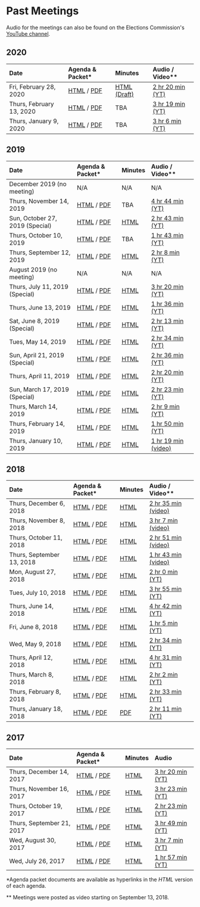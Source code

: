 # Past Meetings

Audio for the meetings can also be found on the Elections Commission's
[YouTube channel][youtube-channel].


## 2020

| Date                            | Agenda & Packet* | Minutes | Audio / Video** |
|:--------------------------------|:-----------------|:--------|:----------------|
| Fri, February 28, 2020          | [HTML](meetings/2020/2020-02-28/agenda) / [PDF](files/meetings/2020/2020-02-28/2020_02_28_OSVTAC_Agenda.pdf) | [HTML (Draft)](meetings/2020/2020-02-28/minutes-draft) | [2 hr 20 min (YT)](https://www.youtube.com/watch?v=ttuIfFPg94E) |
| Thurs, February 13, 2020        | [HTML](meetings/2020/2020-02-13/agenda) / [PDF](files/meetings/2020/2020-02-13/2020_02_13_OSVTAC_Agenda.pdf) | TBA | [3 hr 19 min (YT)](https://www.youtube.com/watch?v=beEoKDYKaHY) |
| Thurs, January 9, 2020          | [HTML](meetings/2020/2020-01-09/agenda) / [PDF](files/meetings/2020/2020-01-09/2020_01_09_OSVTAC_Agenda.pdf) | TBA | [3 hr 6 min (YT)](https://www.youtube.com/watch?v=p2E8jXtyO5I) |


## 2019

| Date                            | Agenda & Packet* | Minutes | Audio / Video** |
|:--------------------------------|:-----------------|:--------|:----------------|
| December 2019 (no meeting)      | N/A  | N/A | N/A |
| Thurs, November 14, 2019        | [HTML](meetings/2019/2019-11-14/agenda) / [PDF](files/meetings/2019/2019-11-14/2019_11_14_OSVTAC_Agenda.pdf)  | TBA | [4 hr 44 min (YT)](https://www.youtube.com/watch?v=l4EU_DeWf6c) |
| Sun, October 27, 2019 (Special) | [HTML](meetings/2019/2019-10-27/agenda) / [PDF](files/meetings/2019/2019-10-27/2019_10_27_OSVTAC_Agenda.pdf)  | [HTML](meetings/2019/2019-10-27/minutes) | [2 hr 43 min (YT)](https://www.youtube.com/watch?v=nuRExt0rYd0) |
| Thurs, October 10, 2019         | [HTML](meetings/2019/2019-10-10/agenda) / [PDF](files/meetings/2019/2019-10-10/2019_10_10_OSVTAC_Agenda_UPDATED.pdf)  | TBA | [1 hr 43 min (YT)](https://www.youtube.com/watch?v=cXfNsvUcGiI) |
| Thurs, September 12, 2019       | [HTML](meetings/2019/2019-09-12/agenda) / [PDF](files/meetings/2019/2019-09-12/2019_09_12_OSVTAC_Agenda.pdf)  | [HTML](meetings/2019/2019-09-12/minutes) | [2 hr 8 min (YT)](https://www.youtube.com/watch?v=Wv3FeScvX4g) |
| August 2019 (no meeting)        | N/A  | N/A | N/A |
| Thurs, July 11, 2019 (Special)  | [HTML](meetings/2019/2019-07-11/agenda) / [PDF](files/meetings/2019/2019-07-11/2019_07_11_OSVTAC_Agenda.pdf)  | [HTML](meetings/2019/2019-07-11/minutes) | [3 hr 20 min (YT)](https://www.youtube.com/watch?v=Cr6eY9_Q4q8) |
| Thurs, June 13, 2019            | [HTML](meetings/2019/2019-06-13/agenda) / [PDF](files/meetings/2019/2019-06-13/2019_06_13_OSVTAC_Agenda.pdf)  | [HTML](meetings/2019/2019-06-13/minutes) | [1 hr 36 min (YT)](https://www.youtube.com/watch?v=ln-DOgqlTdw) |
| Sat, June 8, 2019 (Special)     | [HTML](meetings/2019/2019-06-08/agenda) / [PDF](files/meetings/2019/2019-06-08/2019_06_08_OSVTAC_Agenda.pdf)  | [HTML](meetings/2019/2019-06-08/minutes) | [2 hr 13 min (YT)](https://www.youtube.com/watch?v=Vjrbc4I-dvw) |
| Tues, May 14, 2019              | [HTML](meetings/2019/2019-05-14/agenda) / [PDF](files/meetings/2019/2019-05-14/2019_05_14_OSVTAC_Agenda.pdf)  | [HTML](meetings/2019/2019-05-14/minutes) | [2 hr 34 min (YT)](https://www.youtube.com/watch?v=eRk1S3S39Ws) |
| Sun, April 21, 2019 (Special)   | [HTML](meetings/2019/2019-04-21/agenda) / [PDF](files/meetings/2019/2019-04-21/2019_04_21_OSVTAC_Agenda.pdf)  | [HTML](meetings/2019/2019-04-21/minutes) | [2 hr 36 min (YT)](https://www.youtube.com/watch?v=BTXPRswbNL4) |
| Thurs, April 11, 2019           | [HTML](meetings/2019/2019-04-11/agenda) / [PDF](files/meetings/2019/2019-04-11/2019_04_11_OSVTAC_Agenda.pdf)  | [HTML](meetings/2019/2019-04-11/minutes) | [2 hr 20 min (YT)](https://www.youtube.com/watch?v=g_uPLHvbrHQ) |
| Sun, March 17, 2019 (Special)   | [HTML](meetings/2019/2019-03-17/agenda) / [PDF](files/meetings/2019/2019-03-17/2019_03_17_OSVTAC_Agenda.pdf)  | [HTML](meetings/2019/2019-03-17/minutes) | [2 hr 23 min (YT)](https://www.youtube.com/watch?v=ZXIDH2DAvSY) |
| Thurs, March 14, 2019           | [HTML](meetings/2019/2019-03-14/agenda) / [PDF](files/meetings/2019/2019-03-14/2019_03_14_OSVTAC_Agenda.pdf)  | [HTML](meetings/2019/2019-03-14/minutes) | [2 hr  9 min (YT)](https://www.youtube.com/watch?v=5WKBKf5SNag) |
| Thurs, February 14, 2019        | [HTML](meetings/2019/2019-02-14/agenda) / [PDF](files/meetings/2019/2019-02-14/2019_02_14_OSVTAC_Agenda.pdf)  | [HTML](meetings/2019/2019-02-14/minutes) | [1 hr 50 min (YT)](https://www.youtube.com/watch?v=Km56bztvmO4) |
| Thurs, January 10, 2019         | [HTML](meetings/2019/2019-01-10/agenda) / [PDF](files/meetings/2019/2019-01-10/2019_01_10_OSVTAC_Agenda.pdf)  | [HTML](meetings/2019/2019-01-10/minutes) | [1 hr 19 min (video)](https://www.youtube.com/watch?v=taU2IQwzZPA) |


## 2018

| Date                      | Agenda & Packet* | Minutes | Audio / Video** |
|:--------------------------|:-----------------|:--------|:----------------|
| Thurs, December 6, 2018   | [HTML](meetings/2018/2018-12-06/agenda) / [PDF](files/meetings/2018/2018-12-06/2018_12_06_OSVTAC_Agenda.pdf)  | [HTML](meetings/2018/2018-12-06/minutes) | [2 hr 35 min (video)](https://www.youtube.com/watch?v=WI_DEapfbLM) |
| Thurs, November 8, 2018   | [HTML](meetings/2018/2018-11-08/agenda) / [PDF](files/meetings/2018/2018-11-08/2018_11_08_OSVTAC_Agenda.pdf)  | [HTML](meetings/2018/2018-11-08/minutes) | [3 hr 7 min (video)](https://www.youtube.com/watch?v=K37m9_YvtEg) |
| Thurs, October 11, 2018   | [HTML](meetings/2018/2018-10-11/agenda) / [PDF](files/meetings/2018/2018-10-11/2018_10_11_OSVTAC_Agenda.pdf)  | [HTML](meetings/2018/2018-10-11/minutes) | [2 hr 51 min (video)](https://www.youtube.com/watch?v=nYqjMY90Odo) |
| Thurs, September 13, 2018 | [HTML](meetings/2018/2018-09-13/agenda) / [PDF](files/meetings/2018/2018-09-13/2018_09_13_OSVTAC_Agenda.pdf)  | [HTML](meetings/2018/2018-09-13/minutes) | [1 hr 43 min (video)](https://www.youtube.com/watch?v=rI7K0bkKXKc) |
| Mon, August 27, 2018      | [HTML](meetings/2018/2018-08-27/agenda) / [PDF](files/meetings/2018/2018-08-27/2018_08_27_OSVTAC_Agenda.pdf)  | [HTML](meetings/2018/2018-08-27/minutes) | [2 hr 0 min (YT)](https://www.youtube.com/watch?v=wNKa7ET1x4o) |
| Tues, July 10, 2018       | [HTML](meetings/2018/2018-07-10/agenda) / [PDF](files/meetings/2018/2018-07-10/2018_07_10_OSVTAC_Agenda.pdf)  | [HTML](meetings/2018/2018-07-10/minutes) | [3 hr 55 min (YT)](https://www.youtube.com/watch?v=8Qx-Si9UxMI) |
| Thurs, June 14, 2018      | [HTML](meetings/2018-06-14/agenda) / [PDF](files/meetings/2018-06-14/2018_06_14_OSVTAC_Agenda.pdf)  | [HTML](meetings/2018-06-14/minutes) | [4 hr 42 min (YT)](https://www.youtube.com/watch?v=OhbJUBk-blk) |
| Fri, June 8, 2018         | [HTML](meetings/2018-06-08/agenda) / [PDF](files/meetings/2018-06-08/2018_06_08_OSVTAC_Agenda.pdf)  | [HTML](meetings/2018-06-08/minutes) | [1 hr  5 min (YT)](https://www.youtube.com/watch?v=jM-75A0sIbg) |
| Wed, May 9, 2018          | [HTML](meetings/2018-05-09/agenda) / [PDF](files/meetings/2018-05-09/2018_05_09_OSVTAC_Agenda.pdf)  | [HTML](meetings/2018-05-09/minutes) | [2 hr 34 min (YT)](https://www.youtube.com/watch?v=PrIW-8x_ysQ) |
| Thurs, April 12, 2018     | [HTML](meetings/2018-04-12/agenda) / [PDF](files/meetings/2018-04-12/2018_04_12_OSVTAC_Agenda.pdf)  | [HTML](meetings/2018-04-12/minutes)               | [4 hr 31 min (YT)](https://www.youtube.com/watch?v=ymV1dqDBRR4) |
| Thurs, March 8, 2018      | [HTML](meetings/2018-03-08/agenda) / [PDF](files/meetings/2018-03-08/2018_03_08_OSVTAC_Agenda.pdf)  | [HTML](meetings/2018-03-08/minutes)               | [2 hr  2 min (YT)](https://www.youtube.com/watch?v=OIFnabnuFYw) |
| Thurs, February 8, 2018   | [HTML](meetings/2018-02-08/agenda) / [PDF](files/meetings/2018-02-08/2018_02_08_OSVTAC_Agenda.pdf)  | [HTML](meetings/2018-02-08/minutes)               | [2 hr 33 min (YT)](https://www.youtube.com/watch?v=NYnhnEKFBnE) |
| Thurs, January 18, 2018   | [HTML](meetings/2018-01-18/agenda) / [PDF](files/meetings/2018-01-18/2018_01_18_OSVTAC_Agenda.pdf)  | [PDF][minutes-2018-01-18]                         | [2 hr 11 min (YT)](https://www.youtube.com/watch?v=-J_YRZ9z308) |


## 2017

| Date                      | Agenda & Packet* | Minutes | Audio |
|:--------------------------|:-----------------|:--------|:------|
| Thurs, December 14, 2017  | [HTML](meetings/2017-12-14/agenda) / [PDF](files/meetings/2017-12-14/2017_12_14_OSVTAC_Agenda.pdf)  | [HTML](meetings/2017-12-14/minutes)               | [3 hr 20 min (YT)](https://www.youtube.com/watch?v=LQGz05kO42g) |
| Thurs, November 16, 2017  | [HTML](meetings/2017-11-16/agenda) / [PDF](files/meetings/2017-11-16/2017_11_16_OSVTAC_Agenda.pdf)  | [HTML](meetings/2017-11-16/minutes)               | [3 hr 23 min (YT)](https://www.youtube.com/watch?v=MlD2RJvSlpI) |
| Thurs, October 19, 2017   | [HTML](meetings/2017-10-19/agenda) / [PDF](files/meetings/2017-10-19/2017_10_19_OSVTAC_Agenda.pdf)  | [HTML](meetings/2017-10-19/minutes)               | [2 hr 23 min (YT)](https://www.youtube.com/watch?v=88eewdZs2jM) |
| Thurs, September 21, 2017 | [HTML](meetings/2017-09-21/agenda) / [PDF](files/meetings/2017-09-21/2017_09_21_OSVTAC_Agenda.pdf)  | [HTML](meetings/2017-09-21/minutes)               | [3 hr 49 min (YT)](https://www.youtube.com/watch?v=YRoPkECqfcs) |
| Wed, August 30, 2017      | [HTML](meetings/2017-08-30/agenda) / [PDF](files/meetings/2017-08-30/2017_08_30_OSVTAC_Agenda.pdf)  | [HTML](meetings/2017-08-30/minutes)               | [3 hr  7 min (YT)](https://www.youtube.com/watch?v=6Gy5YinBUPc) |
| Wed, July 26, 2017        | [HTML](meetings/2017-07-26/agenda) / [PDF](files/meetings/2017-07-26/2017_07_26_OSVSTAC_Agenda.pdf) | [HTML](meetings/2017-07-26/minutes)               | [1 hr 57 min (YT)](https://www.youtube.com/watch?v=EeJ69YyKhp8) |

\*Agenda packet documents are available as hyperlinks in the _HTML_ version of
each agenda.

\*\* Meetings were posted as video starting on September 13, 2018.


[minutes-2018-01-18]: files/meetings/2018-01-18/2018_01_18_OSVTAC_Minutes.pdf
[youtube-channel]: https://www.youtube.com/channel/UCAXKDcd6YQ4FxHFUp8Hb5Jg
